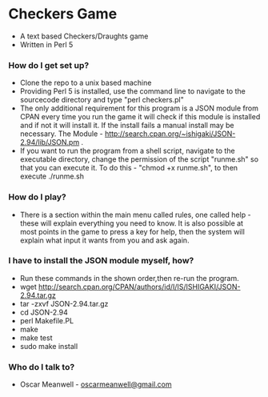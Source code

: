 # Checkers Game #

* A text based Checkers/Draughts game
* Written in Perl 5

### How do I get set up? ###

* Clone the repo to a unix based machine
* Providing Perl 5 is installed, use the command line to navigate to the sourcecode
  directory and type "perl checkers.pl"
* The only additional requirement for this program is a JSON module from CPAN
  every time you run the game it will check if this module is installed and if
  not it will install it. If the install fails a manual install may be necessary.
  The Module - http://search.cpan.org/~ishigaki/JSON-2.94/lib/JSON.pm .
* If you want to run the program from a shell script, navigate to the executable
  directory, change the permission of the script "runme.sh" so that you can execute
  it. To do this - "chmod +x runme.sh", to then execute ./runme.sh

### How do I play? ###
* There is a section within the main menu called rules, one called help - these will
  explain everything you need to know. It is also possible at most points in the game
  to press a key for help, then the system will explain what input it wants from you
  and ask again. 
  
### I have to install the JSON module myself, how? ###

* Run these commands in the shown order,then re-run the program.
* wget http://search.cpan.org/CPAN/authors/id/I/IS/ISHIGAKI/JSON-2.94.tar.gz
* tar -zxvf JSON-2.94.tar.gz
* cd JSON-2.94
* perl Makefile.PL
* make
* make test
* sudo make install

### Who do I talk to? ###

* Oscar Meanwell - oscarmeanwell@gmail.com

